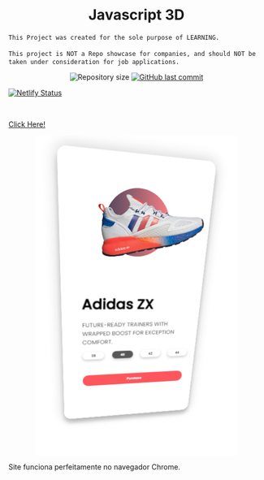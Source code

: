 <h1 align="center">
  Javascript 3D
</h1>

```
This Project was created for the sole purpose of LEARNING.

This project is NOT a Repo showcase for companies, and should NOT be taken under consideration for job applications.
```

<p align="center">
  <img alt="Repository size" src="https://img.shields.io/github/repo-size/mateusloubach/javascript3d">
  
  <a href="https://github.com/mateusloubach/javascript3d/commits/master">
    <img alt="GitHub last commit" src="https://img.shields.io/github/last-commit/mateusloubach/javascript3d">
  </a>
</p>

[![Netlify Status](https://api.netlify.com/api/v1/badges/b3b04a0f-a509-4dec-8f3e-9d2d8b7ce0e1/deploy-status)](https://app.netlify.com/sites/javascript3d/deploys)

<br>

[Click Here!](https://javascript3d.netlify.app/)

<p align="center" style="display: flex; align-items: flex-start; justify-content: center;">
  <img alt="3d" title="#3d" src="https://github.com/mateusloubach/javascript3d/blob/main/js3d.png" width="400px"> <br>
</p>

Site funciona perfeitamente no navegador Chrome.
